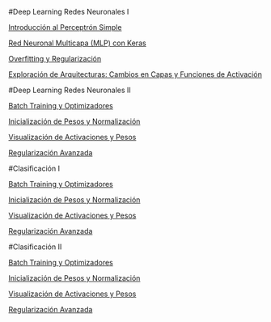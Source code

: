 #Deep Learning Redes Neuronales I

[Introducción al Perceptrón Simple](https://colab.research.google.com/drive/1UpFUFS_EbHtN3UHZ1pG6eJTnYYWmM1wY?usp=sharing) 

[Red Neuronal Multicapa (MLP) con Keras](https://colab.research.google.com/drive/15_j-PgbUTpxtyZhUj-9lmSBjQ_Eo00ku?usp=sharing)

[Overfitting y Regularización](https://colab.research.google.com/drive/1aCmFb0OVJmKkxZmsT3F-R1ptH0t-C0n8?usp=sharing)

[Exploración de Arquitecturas: Cambios en Capas y Funciones de Activación](https://colab.research.google.com/drive/1jBnHQw-G65ivk5vMwxHoAeeIhg4Xl1Cn?usp=sharing)



#Deep Learning Redes Neuronales II

[Batch Training y Optimizadores](https://colab.research.google.com/drive/1GdbDE6QXXldpnff0fSMq_a7YF8OA_082?usp=sharing)

[Inicialización de Pesos y Normalización](https://colab.research.google.com/drive/19PY5jsynk0xSWFdgwE_wnJjE3luoGirM?usp=sharing)

[Visualización de Activaciones y Pesos](https://colab.research.google.com/drive/1r-3uAFXESwXzBeNAWY465FRrT3npyCro?usp=sharing)

[Regularización Avanzada](https://colab.research.google.com/drive/1oNP0B9EQZbY8Tr65tz38V8La-EWIXioj?usp=sharing)


#Clasificación I

[Batch Training y Optimizadores](https://colab.research.google.com/drive/1GdbDE6QXXldpnff0fSMq_a7YF8OA_082?usp=sharing)

[Inicialización de Pesos y Normalización](https://colab.research.google.com/drive/19PY5jsynk0xSWFdgwE_wnJjE3luoGirM?usp=sharing)

[Visualización de Activaciones y Pesos](https://colab.research.google.com/drive/1r-3uAFXESwXzBeNAWY465FRrT3npyCro?usp=sharing)

[Regularización Avanzada](https://colab.research.google.com/drive/1oNP0B9EQZbY8Tr65tz38V8La-EWIXioj?usp=sharing)


#Clasificación II

[Batch Training y Optimizadores](https://colab.research.google.com/drive/1GdbDE6QXXldpnff0fSMq_a7YF8OA_082?usp=sharing)

[Inicialización de Pesos y Normalización](https://colab.research.google.com/drive/19PY5jsynk0xSWFdgwE_wnJjE3luoGirM?usp=sharing)

[Visualización de Activaciones y Pesos](https://colab.research.google.com/drive/1r-3uAFXESwXzBeNAWY465FRrT3npyCro?usp=sharing)

[Regularización Avanzada](https://colab.research.google.com/drive/1oNP0B9EQZbY8Tr65tz38V8La-EWIXioj?usp=sharing)
